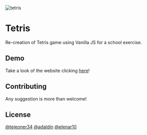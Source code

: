 
![tetris](https://user-images.githubusercontent.com/18453013/191303525-a45e1bed-ad1c-498f-91b0-30b9e08d6309.gif)

# Tetris

Re-creation of Tetris game using Vanilla JS for a school exercise.

## Demo
Take a look of the website clicking [here](https://tetrispractice.netlify.app)!


## Contributing
Any suggestion is more than welcome!

## License
[@tejeoner34](https://github.com/tejeoner34)
[@adaldin](https://github.com/adaldin)
[@elenar10](https://github.com/elenar10)

